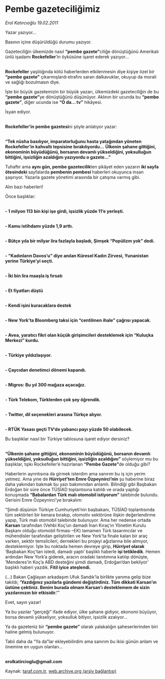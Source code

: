 # Pembe gazeteciliğimiz

*Erol Katırcıoğlu 19.02.2011*

<div class="yazi"><p>Yazar yazıyor...</p>
<p>Basının içine düşürüldüğü durumu yazıyor. </p>
<p>Gazeteciliğin ülkemizde nasıl <b>“pembe gazete”</b>ciliğe dönüştüğünü Amerikalı ünlü işadamı <b>Rockefeller</b>’in öyküsüne işaret ederek yazıyor...</p>
<p><b><br/>Rockefeller</b> yaşlılığında kötü haberlerden etkilenmesin diye kişiye özel bir <b>“pembe gazete”</b> çıkarmışlardı<b> </b>etrafını saran dalkavuklar, okuyup da morali ve sağlığı bozulmasın diye.</p>
<p>İşte bir büyük gazetemizin bir büyük yazarı, ülkemizdeki gazeteciliğin de bu <b>“pembe gazete”</b>ye dönüştüğünü düşünüyor. Aklının bir ucunda bu <b>“pembe gazete”</b>, diğer ucunda ise <b>“O da... tv”</b> hikâyesi. </p>
<p>İsyan ediyor.</p>
<p><b><br/>Rockefeller’in pembe gazetesi</b>ni şöyle anlatıyor yazar: </p>
<p><b><br/>“Tek nüsha basılıyor, imparatorluğunu hasta yatağından yöneten Rockefeller’in kahvaltı tepsisine bırakılıyordu...</b> <b>Ülkenin şahane gittiğini, ekonominin büyüdüğünü, borsanın devamlı yükseldiğini, yoksulluğun bittiğini, işsizliğin azaldığını yazıyordu o gazete...”</b></p>
<p>Tuhaftır ama <b>aynı gün, pembe gazetecilik</b>ten<b> </b>şikâyet eden yazarın<b> iki sayfa ötesindeki </b>sayfalarda <b>pembenin pembesi</b> haberleri okuyunca insan şaşırıyor. Yazarla gazete yönetimi arasında bir çatışma varmış gibi.</p>
<p>Alın bazı haberleri!</p>
<p>Önce başlıklar:</p>
<p><b><br/>- 1 milyon 113 bin kişi işe girdi, işsizlik yüzde 11’e yerleşti.</b></p>
<p><b><br/>- Kamu istihdamı yüzde 1,9 arttı. </b></p>
<p><b><br/>- Bütçe yıla bir milyar lira fazlayla başladı, Şimşek “Popülizm yok” dedi.</b></p>
<p><b><br/>- “Kadınların Davos’u” diye anılan Küresel Kadın Zirvesi, Yunanistan yerine Türkiye’yi seçti.</b></p>
<p><b><br/>- İki bin lira maaşla iş fırsatı</b></p>
<p><b><br/>- Et fiyatları düştü</b></p>
<p><b><br/>- Kendi işini kuracaklara destek</b></p>
<p><b><br/>- New York’ta Bloomberg taksi için “centilmen ihale” çağrısı yapacak.</b></p>
<p><b><br/>- Avea, yaratıcı fikri olan küçük girişimcileri desteklemek için “Kuluçka Merkezi” kurdu.</b></p>
<p><b><br/>- Türkiye yıldızlaşıyor.</b></p>
<p><b><br/>- Çaycıdan denetimci dönemi kapandı.</b></p>
<p><b><br/>- Migros: Bu yıl 300 mağaza açacağız.</b></p>
<p><b><br/>- Türk Telekom, Türklerden çok şey öğrendik.</b></p>
<p><b><br/>- Twitter, dil seçenekleri arasına Türkçe alıyor.</b></p>
<p><b><br/>- RTÜK Yasası geçti TV’de yabancı payı yüzde 50 olabilecek.</b></p>
<p>Bu başlıklar nasıl bir Türkiye tablosuna işaret ediyor dersiniz?</p>
<p><b><br/>“Ülkenin şahane gittiğini, ekonominin büyüdüğünü, borsanın devamlı yükseldiğini, yoksulluğun bittiğini, işsizliğin azaldığını”</b> söylemiyor mu bu başlıklar, tıpkı Rockefeller’e hazırlanan <b>“Pembe Gazete”</b>de olduğu gibi?</p>
<p>Haberlerin ayrıntısına da girmek isterdim ama sanırım bu iş için yerim yetmez. Ama yine de <b><i>Hürriyet</i>’ten Emre Özpeynirci’nin</b> şu haberine biraz daha yakından bakmak bu yazı bakımından anlamlı. Bilindiği gibi Başbakan Erdoğan bir süre önce TÜSİAD toplantısına katıldı ve orada yaptığı konuşmada <b>“Babalardan Türk malı otomobil istiyorum”</b> talebinde bulundu. Gerisini Emre Özpeynirci’ye bırakalım:</p>
<p>“Şimdi düşünün Türkiye Cumhuriyeti’nin başbakanı, TÜSİAD toplantısında tüm sektörleri bir kenara bırakıp, otomotiv sektörüne ilişkin değerlendirme yapıp, Türk malı otomobil talebinde bulunuyor. Ama her nedense ortada <b>Karsan</b> tarafından (Vehbi Koç’un damadı İnan Kıraç’ın Yönetim Kurulu Başkanı olduğu otomobil firması –EK) tamamen Türk tasarımcılar ve mühendisler tarafından geliştirilen ve New York’ta finale kalan bir araç varken, sektör temsilcileri, dernekleri bu projeyi ağızlarına bile almıyor, desteklemiyor. İşte bu noktada hemen devreye girip, <b><i>Hürriyet</i> olarak </b>‘Başbakan Koç’tan istedi, damadı yaptı’ başlıklı haberle <b>işi tetikledik</b>. Hemen ardından New York’a giderek, aracın oradaki tanıtımına katılıp dönüşte, ‘Menderes’in Koç’a ABD desteğini şimdi damadı, Erdoğan’dan bekliyor’ başlıklı haberi yazdık. <b>Fitil iyice ateşlendi.</b></p>
<p>(...) Bakan Çağlayan arkadaşım Ufuk Sandık’la birlikte yanıma gelip bize takıldı; <b>‘Yazdığınız yazılarla gündemi değiştirdiniz. Tüm dikkati Karsan’ın üstüne çektiniz. Benim burada olmam Karsan’ı desteklemem de sizin yazılarınızın bir etkisidir.’</b>” </p>
<p>Evet, sayın yazar! </p>
<p>Ya bu yazılar “gerçeği” ifade ediyor, ülke şahane gidiyor, ekonomi büyüyor, borsa devamlı yükseliyor, yoksulluk bitiyor, işsizlik azalıyor… </p>
<p>Ya da gazeteniz bir <b>“pembe gazete”</b> olarak yalakalığın şaheserlerinden biri haline gelmiş bulunuyor. </p>
<p>Tabii daha da “Ya da”lar ekleyebilirdim ama sanırım bu ikisi günün anlam ve önemine en uygun olanları... </p>
<p><b><br/>erolkatircioglu@gmail.com</b></p>
</div>

Kaynak: [taraf.com.tr](http://www.taraf.com.tr/erol-katircioglu/makale-pembe-gazeteciligimiz.htm), [web.archive.org (arşiv bağlantısı)](http://web.archive.org/web/20131107121957/http://www.taraf.com.tr/erol-katircioglu/makale-pembe-gazeteciligimiz.htm)
